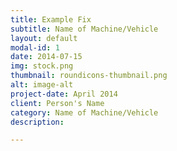 ```yaml
---
title: Example Fix
subtitle: Name of Machine/Vehicle
layout: default
modal-id: 1
date: 2014-07-15
img: stock.png
thumbnail: roundicons-thumbnail.png
alt: image-alt
project-date: April 2014
client: Person's Name
category: Name of Machine/Vehicle
description: 

---
```

